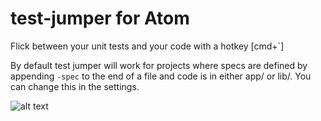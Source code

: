 # test-jumper for Atom

Flick between your unit tests and your code with a hotkey [cmd+`]

By default test jumper will work for projects where specs are defined by appending `-spec` to the end of a file and code is in either app/ or lib/. You can change this in the settings.

![alt text](http://i.imgur.com/F2mM3MJ.gif "Logo Title Text 1")


